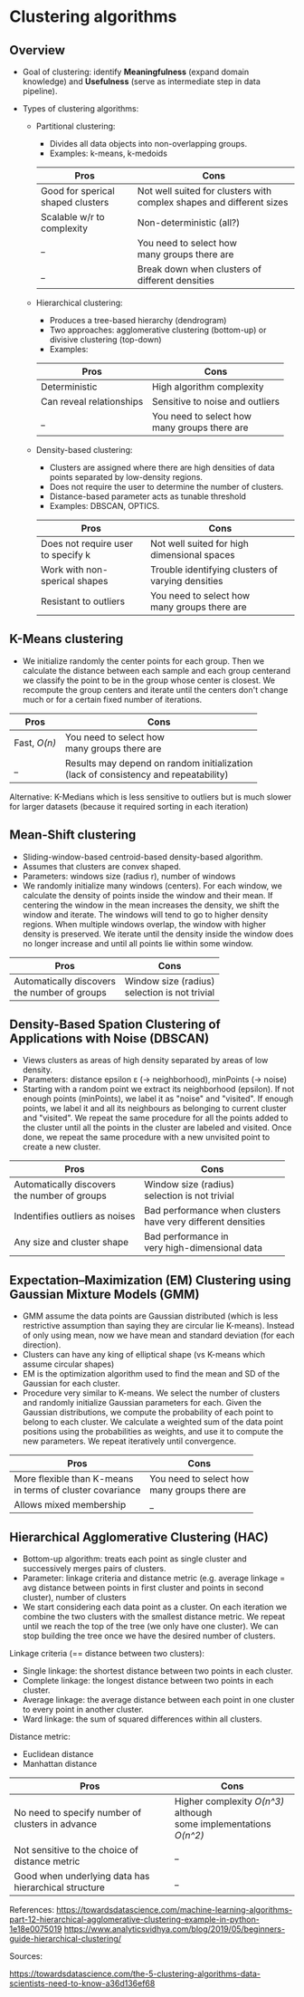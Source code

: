 # Clustering algorithms

## Overview
- Goal of clustering: identify **Meaningfulness** (expand domain knowledge) and **Usefulness** (serve as intermediate step in data pipeline).

- Types of clustering algorithms:
  - Partitional clustering: 
    - Divides all data objects into non-overlapping groups.
    - Examples: k-means, k-medoids

    Pros | Cons
    -----|-----
    Good for sperical shaped clusters | Not well suited for clusters with complex shapes and different sizes
    Scalable w/r to complexity | Non-deterministic (all?)
    _ | You need to select how </br>many groups there are
    _ | Break down when clusters of different densities


  - Hierarchical clustering:
    - Produces a tree-based hierarchy (dendrogram)
    - Two approaches: agglomerative clustering (bottom-up) or divisive clustering (top-down)
    - Examples:

    Pros | Cons
    -----|-----
    Deterministic | High algorithm complexity
    Can reveal relationships | Sensitive to noise and outliers
    _ | You need to select how </br>many groups there are

  - Density-based clustering:
    - Clusters are assigned where there are high densities of data points separated by low-density regions.
    - Does not require the user to determine the number of clusters. 
    - Distance-based parameter acts as tunable threshold
    - Examples: DBSCAN, OPTICS.

    Pros | Cons
    -----|-----
    Does not require user to specify k | Not well suited for high dimensional spaces
    Work with non-sperical shapes | Trouble identifying clusters of varying densities
    Resistant to outliers | You need to select how </br>many groups there are
    
## K-Means clustering

- We initialize randomly the center points for each group. Then we calculate the distance between each sample and each group centerand we classify the point to be in the group whose center is closest. We recompute the group centers and iterate until the centers don't change much or for a certain fixed number of iterations.

Pros | Cons
-----|-----
Fast, *O(n)* | You need to select how </br>many groups there are
  _ | Results may depend on random initialization </br> (lack of consistency and repeatability)

Alternative:  K-Medians which is less sensitive to outliers but is much slower for larger datasets (because it required sorting in each iteration)

## Mean-Shift clustering

- Sliding-window-based centroid-based density-based algorithm.
- Assumes that clusters are convex shaped.
- Parameters: windows size (radius r), number of windows
- We randomly initialize many windows (centers). For each window, we calculate the density of points inside the window and their mean. If centering the window in the mean increases the density, we shift the window and iterate. The windows will tend to go to higher density regions.  When multiple windows overlap, the window with higher density is preserved. We iterate until the density inside the window does no longer increase and until all points lie within some window.    

Pros | Cons
-----|-----
Automatically discovers </br>the number of groups | Window size (radius) </br>selection is not trivial


## Density-Based Spation Clustering of Applications with Noise (DBSCAN)

- Views clusters as areas of high density separated by areas of low density.
- Parameters: distance epsilon &#949; (-> neighborhood), minPoints (-> noise)
- Starting with a random point we extract its neighborhood (epsilon). If not enough points (minPoints), we label it as "noise" and "visited". If enough points, we label it and all its neighbours as belonging to current cluster and "visited". We repeat the same procedure for all the points added to the cluster until all the points in the cluster are labeled and visited. Once done, we repeat the same procedure with a new unvisited point to create a new cluster.

Pros | Cons
-----|-----
Automatically discovers </br>the number of groups | Window size (radius) </br>selection is not trivial
Indentifies outliers as noises | Bad performance when clusters </br>have very different densities
Any size and cluster shape | Bad performance in </br>very high-dimensional data


## Expectation–Maximization (EM) Clustering using Gaussian Mixture Models (GMM)
- GMM assume the data points are Gaussian distributed (which is less restrictive assumption than saying they are circular lie K-means). Instead of only using mean, now we have mean and standard deviation (for each direction).
- Clusters can have any king of elliptical shape (vs K-means which assume circular shapes)
- EM is the optimization algorithm used to find the mean and SD of the Gaussian for each cluster.
- Procedure very similar to K-means. We select the number of clusters and randomly initialize Gaussian parameters for each. Given the Gaussian distributions, we compute the probability of each point to belong to each cluster. We calculate a weighted sum of the data point positions using the probabilities as weights, and use it to compute the new parameters. We repeat iteratively until convergence.

Pros | Cons
-----|-----
More flexible than K-means </br> in terms of cluster covariance | You need to select how </br>many groups there are
Allows mixed membership | _

## Hierarchical Agglomerative Clustering (HAC)
- Bottom-up algorithm: treats each point as single cluster and successively merges pairs of clusters.
- Parameter: linkage criteria and distance metric (e.g. average linkage = avg distance between points in first cluster and points in second cluster), number of clusters
- We start considering each data point as a cluster. On each iteration we combine the two clusters with the smallest distance metric. We repeat until we reach the top of the tree (we only have one cluster). We can stop building the tree once we have the desired number of clusters.

Linkage criteria (== distance between two clusters):
- Single linkage: the shortest distance between two points in each cluster.
- Complete linkage: the longest distance between two points in each cluster.
- Average linkage: the average distance between each point in one cluster to every point in another cluster.
- Ward linkage: the sum of squared differences within all clusters.

Distance metric:
- Euclidean distance
- Manhattan distance

Pros | Cons
-----|-----
No need to specify number of clusters in advance | Higher complexity *O(n^3)* although </br>some implementations *O(n^2)*
Not sensitive to the choice of distance metric | _
Good when underlying data has hierarchical structure | _

References:
https://towardsdatascience.com/machine-learning-algorithms-part-12-hierarchical-agglomerative-clustering-example-in-python-1e18e0075019
https://www.analyticsvidhya.com/blog/2019/05/beginners-guide-hierarchical-clustering/


Sources: 

https://towardsdatascience.com/the-5-clustering-algorithms-data-scientists-need-to-know-a36d136ef68
